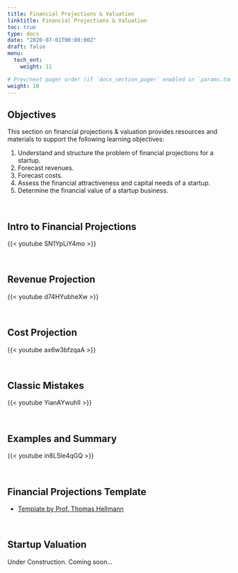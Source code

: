 ```yaml
---
title: Financial Projections & Valuation
linktitle: Financial Projections & Valuation
toc: true
type: docs
date: "2020-07-01T00:00:00Z"
draft: false
menu:
  tech_ent:
    weight: 11

# Prev/next pager order (if `docs_section_pager` enabled in `params.toml`)
weight: 10
---
```


## Objectives

This section on financial projections & valuation provides resources and materials to support the following learning objectives:
1. Understand and structure the problem of financial projections for a startup.
2. Forecast revenues.
3. Forecast costs.
4. Assess the financial attractiveness and capital needs of a startup.
5. Determine the financial value of a startup business.


<br/>


## Intro to Financial Projections

{{< youtube SN1YpLiY4mo >}}


<br/>


## Revenue Projection

{{< youtube d74HYubheXw >}}


<br/>


## Cost Projection

{{< youtube ax6w3bfzqaA >}}


<br/>

## Classic Mistakes

{{< youtube YianAYwuhII >}}


<br/>

## Examples and Summary

{{< youtube in8L5Ie4qGQ >}}


<br/>

## Financial Projections Template

* [Template by Prof. Thomas Hellmann](https://www.dropbox.com/s/whv56heecq97wb7/Financial_Projections_TH.xlsx?dl=0)


<br/>

## Startup Valuation

Under Construction. Coming soon...